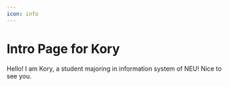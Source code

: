 ```yaml
---
icon: info
---
```


# Intro Page for Kory

Hello! I am Kory, a student majoring in information system of NEU! Nice to see you.
